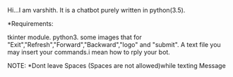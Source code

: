 
 Hi...I am varshith.</n>
 It is a chatbot purely written in python(3.5).</n>

 *Requirements:

 tkinter module.
 python3.
 some images that for "Exit","Refresh","Forward","Backward","logo" and  "submit".
 A text file you may insert your commands.i mean how to rply your bot.



  NOTE: 
*Dont leave Spaces (Spaces are not allowed)while texting Message
